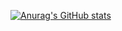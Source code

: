 [![Anurag's GitHub stats](https://github-readme-stats.vercel.app/api?username=TCreopargh&show_icons=true&theme=dracula)](https://github.com/anuraghazra/github-readme-stats)
